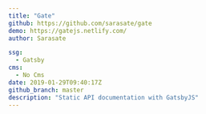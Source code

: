 ```yaml
---
title: "Gate"
github: https://github.com/sarasate/gate
demo: https://gatejs.netlify.com/
author: Sarasate

ssg:
  - Gatsby
cms:
  - No Cms
date: 2019-01-29T09:40:17Z
github_branch: master
description: "Static API documentation with GatsbyJS"
---
```

